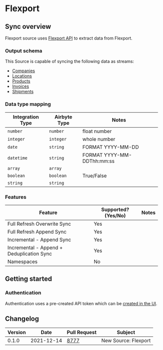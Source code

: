 # Flexport

## Sync overview

Flexport source uses [Flexport API](https://developers.flexport.com/s/api) to extract data from Flexport.

### Output schema

This Source is capable of syncing the following data as streams:

* [Companies](https://apidocs.flexport.com/reference/company)
* [Locations](https://apidocs.flexport.com/reference/location)
* [Products](https://apidocs.flexport.com/reference/product)
* [Invoices](https://apidocs.flexport.com/reference/invoices)
* [Shipments](https://apidocs.flexport.com/reference/shipment)

### Data type mapping

| Integration Type | Airbyte Type | Notes                      |
| ---------------- | ------------ | -------------------------- |
| `number`         | `number`     | float number               |
| `integer`        | `integer`    | whole number               |
| `date`           | `string`     | FORMAT YYYY-MM-DD          |
| `datetime`       | `string`     | FORMAT YYYY-MM-DDThh:mm:ss |
| `array`          | `array`      |                            |
| `boolean`        | `boolean`    | True/False                 |
| `string`         | `string`     |                            |

### Features

| Feature                                   | Supported?(Yes/No) | Notes |
| ----------------------------------------- | ------------------ | ----- |
| Full Refresh Overwrite Sync               | Yes                |       |
| Full Refresh Append Sync                  | Yes                |       |
| Incremental - Append Sync                 | Yes                |       |
| Incremental - Append + Deduplication Sync | Yes                |       |
| Namespaces                                | No                 |       |

## Getting started

### Authentication

Authentication uses a pre-created API token which can be [created in the UI](https://apidocs.flexport.com/reference/authentication).

## Changelog

| Version | Date       | Pull Request                                           | Subject              |
| ------- | ---------- | ------------------------------------------------------ | -------------------- |
| 0.1.0   | 2021-12-14 | [8777](https://github.com/airbytehq/airbyte/pull/8777) | New Source: Flexport |
